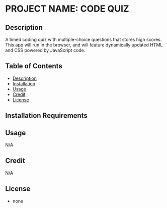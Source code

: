 # PROJECT NAME: CODE QUIZ


## Description
A timed coding quiz with multiple-choice questions that stores high scores. This app will run in the browser, and will feature dynamically updated HTML and CSS powered by JavaScript code.

## Table of Contents
- [Description](#description)
- [Installation](#installation)
- [Usage](#usage)
- [Credit](#credit)
- [License](#license)

## Installation Requirements


## Usage
N/A

## Credit
N/A

## License
* none


